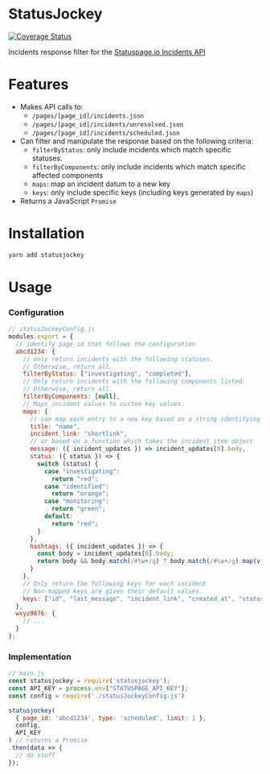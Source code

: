 # StatusJockey

[![Coverage Status](https://coveralls.io/repos/github/NYULibraries/statusjockey/badge.svg?branch=master)](https://coveralls.io/github/NYULibraries/statusjockey?branch=master)

Incidents response filter for the [Statuspage.io Incidents API](http://doers.statuspage.io/api/v1/incidents/)

# Features

* Makes API calls to:
  * `/pages/[page_id]/incidents.json`
  * `/pages/[page_id]/incidents/unresolved.json`
  * `/pages/[page_id]/incidents/scheduled.json`
* Can filter and manipulate the response based on the following criteria:
  * `filterByStatus`: only include incidents which match specific statuses.
  * `filterByComponents`: only include incidents which match specific affected components
  * `maps`: map an incident datum to a new key
  * `keys`: only include specific keys (including keys generated by `maps`)
* Returns a JavaScript `Promise`

# Installation

```bash
yarn add statusjockey
```

# Usage

### Configuration

```js
// statusJockeyConfig.js
modules.export = {
  // identify page_id that follows the configuration
  abcd1234: {
    // only return incidents with the following statuses.
    // Otherwise, return all.
    filterByStatus: ["investigating", "completed"],
    // Only return incidents with the following components listed.
    // Otherwise, return all.
    filterByComponents: [null],
    // Maps incident values to custom key values.
    maps: {
      // can map each entry to a new key based on a string identifying old key
      title: "name",
      incident_link: "shortlink",
      // or based on a function which takes the incident item object
      message: ({ incident_updates }) => incident_updates[0].body,
      status: ({ status }) => {
        switch (status) {
          case "investigating":
            return "red";
          case "identified":
            return "orange";
          case "monitoring":
            return "green";
          default:
            return "red";
        }
      },
      hashtags: ({ incident_updates }) => {
        const body = incident_updates[0].body;
        return body && body.match(/#\w+/g) ? body.match(/#\w+/g).map(v => v.replace('#', '')) : [];
      }
    },
    // Only return the following keys for each incident
    // Non-mapped keys are given their default values.
    keys: ["id", "last_message", "incident_link", "created_at", "status", "hashtags"],
  },
  wxyz9876: {
    // ...
  }
};
```
### Implementation

```js
// main.js
const statusjockey = require('statusjockey');
const API_KEY = process.env["STATUSPAGE_API_KEY"];
const config = require('./statusJockeyConfig.js')

statusjockey(
  { page_id: 'abcd1234', type: 'scheduled', limit: 1 },
  config,
  API_KEY
) // returns a Promise
.then(data => {
  // do stuff
});
```
